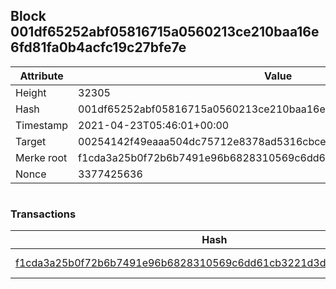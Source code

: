 ## Block 001df65252abf05816715a0560213ce210baa16e6fd81fa0b4acfc19c27bfe7e

Attribute | Value
--- | ---
Height | 32305
Hash | 001df65252abf05816715a0560213ce210baa16e6fd81fa0b4acfc19c27bfe7e
Timestamp | 2021-04-23T05:46:01+00:00
Target | 00254142f49eaaa504dc75712e8378ad5316cbcead634704b3734b6271167cc4
Merke root | f1cda3a25b0f72b6b7491e96b6828310569c6dd61cb3221d3d41dca8e8b7d404
Nonce | 3377425636

```

```

### Transactions

Hash | Amount
--- | ---
[f1cda3a25b0f72b6b7491e96b6828310569c6dd61cb3221d3d41dca8e8b7d404](f1cda3a25b0f72b6b7491e96b6828310569c6dd61cb3221d3d41dca8e8b7d404.md) | 10.00000000 SKEPTI 
